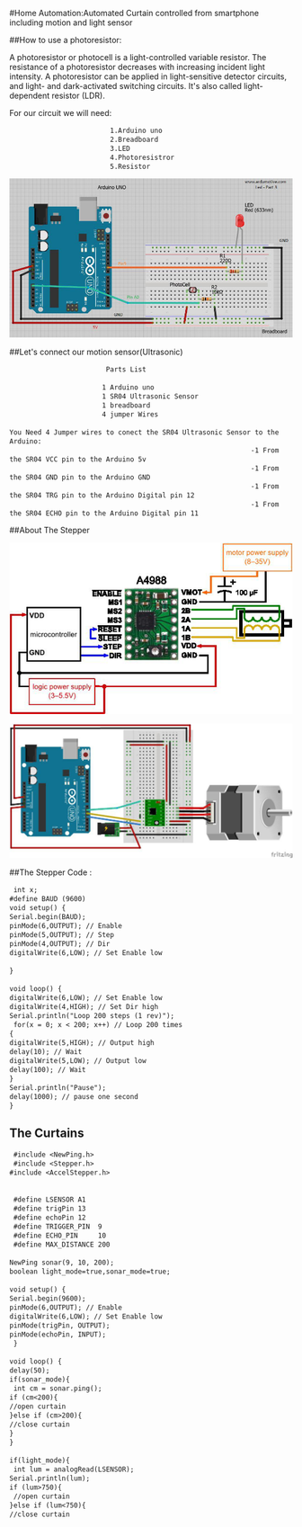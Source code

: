 #Home Automation:Automated Curtain controlled from smartphone including motion and light sensor

##How to use a photoresistor:

A photoresistor or photocell is a light-controlled variable resistor. The resistance of a photoresistor decreases with increasing incident light intensity. A photoresistor can be applied in light-sensitive detector circuits, and light- and dark-activated switching circuits. It's also called light-dependent resistor (LDR). 

For our circuit we will need: 

                             1.Arduino uno
                             2.Breadboard
                             3.LED
                             4.Photoresistror
                             5.Resistor

![alt text](https://github.com/Nikoanas/Smart-House/blob/master/curtains/curtains.jpg)

##Let's connect our motion sensor(Ultrasonic)

                            Parts List

                           1 Arduino uno
                           1 SR04 Ultrasonic Sensor
                           1 breadboard
                           4 jumper Wires 
                     
    You Need 4 Jumper wires to conect the SR04 Ultrasonic Sensor to the Arduino:
                                                                -1 From the SR04 VCC pin to the Arduino 5v
                                                                -1 From the SR04 GND pin to the Arduino GND
                                                                -1 From the SR04 TRG pin to the Arduino Digital pin 12
                                                                -1 From the SR04 ECHO pin to the Arduino Digital pin 11 

##About The Stepper
                              
![alt text](https://github.com/Nikoanas/Smart-House/blob/master/curtains/curtains_driver.png)

![alt text](https://github.com/Nikoanas/Smart-House/blob/master/curtains/curtains_driver_2.jpg)

##The Stepper Code :
   
     int x; 
    #define BAUD (9600)
    void setup() {
    Serial.begin(BAUD);
    pinMode(6,OUTPUT); // Enable
    pinMode(5,OUTPUT); // Step
    pinMode(4,OUTPUT); // Dir
    digitalWrite(6,LOW); // Set Enable low

    }

    void loop() {
    digitalWrite(6,LOW); // Set Enable low
    digitalWrite(4,HIGH); // Set Dir high
    Serial.println("Loop 200 steps (1 rev)");
     for(x = 0; x < 200; x++) // Loop 200 times
    {
    digitalWrite(5,HIGH); // Output high
    delay(10); // Wait
    digitalWrite(5,LOW); // Output low
    delay(100); // Wait
    }
    Serial.println("Pause");
    delay(1000); // pause one second
    }

## The Curtains

     #include <NewPing.h>
     #include <Stepper.h>
    #include <AccelStepper.h>


     #define LSENSOR A1
     #define trigPin 13
     #define echoPin 12 
     #define TRIGGER_PIN  9
     #define ECHO_PIN     10
     #define MAX_DISTANCE 200

    NewPing sonar(9, 10, 200);
    boolean light_mode=true,sonar_mode=true;

    void setup() {
    Serial.begin(9600);
    pinMode(6,OUTPUT); // Enable
    digitalWrite(6,LOW); // Set Enable low
    pinMode(trigPin, OUTPUT);
    pinMode(echoPin, INPUT);
     }

    void loop() {
    delay(50);
    if(sonar_mode){
     int cm = sonar.ping();
    if (cm<200){
    //open curtain
    }else if (cm>200){
    //close curtain
    }
    }
    
    if(light_mode){
     int lum = analogRead(LSENSOR);
    Serial.println(lum);
    if (lum>750){
     //open curtain
    }else if (lum<750){
    //close curtain
